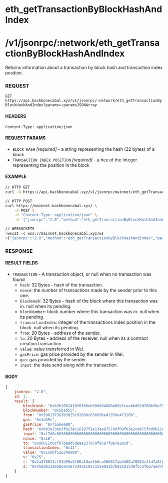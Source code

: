 # eth_getTransactionByBlockHashAndIndex

# /v1/jsonrpc/:network/eth_getTransactionByBlockHashAndIndex

Returns information about a transaction by block hash and transaction index position.

### REQUEST

`GET https://api.backbonecabal.xyz/v1/jsonrpc/:network/eth_getTransactionByBlockHashAndIndex?params=:paramsJSONArray`

#### HEADERS

`Content-Type: application/json`

#### REQUEST PARAMS

- `BLOCK HASH` _[required]_ - a string representing the hash (32 bytes) of a block
- `TRANSACTION INDEX POSITION` _[required]_ - a hex of the integer representing the position in the
  block

#### EXAMPLE

```bash
// HTTP GET
curl -G https://api.backbonecabal.xyz/v1/jsonrpc/mainnet/eth_getTransactionByBlockHashAndIndex --data-urlencode 'params=["0xb3b20624f8f0f86eb50dd04688409e5cea4bd02d700bf6e79e9384d47d6a5a35","0x0"]'

// HTTP POST
curl https://mainnet.backbonecabal.xyz/ \
    -X POST \
    -H "Content-Type: application/json" \
    -d '{"jsonrpc":"2.0","method":"eth_getTransactionByBlockHashAndIndex","params": ["0xb3b20624f8f0f86eb50dd04688409e5cea4bd02d700bf6e79e9384d47d6a5a35","0x0"],"id":1}'

// WEBSOCKETS
>wscat -c wss://mainnet.backbonecabal.xyz/ws
>{"jsonrpc":"2.0","method":"eth_getTransactionByBlockHashAndIndex","params": ["0xb3b20624f8f0f86eb50dd04688409e5cea4bd02d700bf6e79e9384d47d6a5a35","0x0"],"id":1}
```

### RESPONSE

#### RESULT FIELDS

- `TRANSACTION` - A transaction object, or null when no transaction was found
  - `hash`: 32 Bytes - hash of the transaction.
  - `nonce`: the number of transactions made by the sender prior to this one.
  - `blockHash`: 32 Bytes - hash of the block where this transaction was in. null when its pending.
  - `blockNumber`: block number where this transaction was in. null when its pending.
  - `transactionIndex`: integer of the transactions index position in the block. null when its
    pending.
  - `from`: 20 Bytes - address of the sender.
  - `to`: 20 Bytes - address of the receiver. null when its a contract creation transaction.
  - `value`: value transferred in Wei.
  - `gasPrice`: gas price provided by the sender in Wei.
  - `gas`: gas provided by the sender.
  - `input`: the data send along with the transaction.

#### BODY

```js
{
    jsonrpc: "2.0",
    id: 1,
    result: {
        blockHash: "0xb3b20624f8f0f86eb50dd04688409e5cea4bd02d700bf6e79e9384d47d6a5a35",
        blockNumber: "0x5bad55",
        from: "0x398137383b3d25c92898c656696e41950e47316b",
        gas: "0x1d45e",
        gasPrice: "0xfa56ea00",
        hash: "0xbb3a336e3f823ec18197f1e13ee875700f08f03e2cab75f0d0b118dabb44cba0",
        input: "0xf7d8c88300000000000000000000000000000000000000000000000000000000000cee6100000000000000000000000000000000000000000000000000000000000ac3e1",
        nonce: "0x18",
        to: "0x06012c8cf97bead5deae237070f9587f8e7a266d",
        transactionIndex: "0x11",
        value: "0x1c6bf526340000",
        v: "0x25",
        r: "0x2a378831cf81d99a3f06a18ae1b6ca366817ab4d88a70053c41d7a8f0368e031",
        s: "0x450d831a05b6e418724436c05c155e0a1b7b921015d0fbc2f667aed709ac4fb5"
    }
}
```
